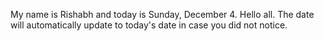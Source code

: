 My name is Rishabh and today is Sunday, December 4. Hello all. The date will automatically update to today's date in case you did not notice.
